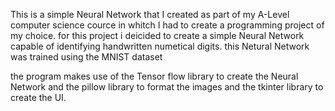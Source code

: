This is a simple Neural Network that I created as part of my A-Level computer science cource in whitch I had to create a programming project of my choice.
for this project i deicided to create a simple Neural Network capable of identifying handwritten numetical digits. this Netural Network was trained using the MNIST dataset

the program makes use of the Tensor flow library to create the Neural Network and the pillow library to format the images and the tkinter library to create the UI.
